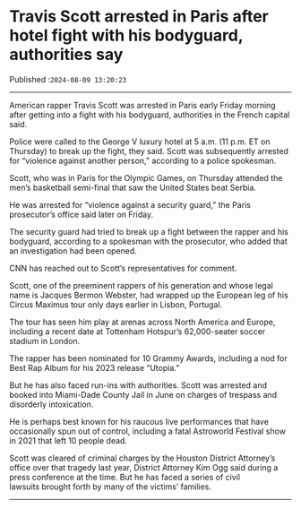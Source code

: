 # Travis Scott arrested in Paris after hotel fight with his bodyguard, authorities say

Published :`2024-08-09 13:20:23`

---

American rapper Travis Scott was arrested in Paris early Friday morning after getting into a fight with his bodyguard, authorities in the French capital said.

Police were called to the George V luxury hotel at 5 a.m. (11 p.m. ET on Thursday) to break up the fight, they said. Scott was subsequently arrested for “violence against another person,” according to a police spokesman.

Scott, who was in Paris for the Olympic Games, on Thursday attended the men’s basketball semi-final that saw the United States beat Serbia.

He was arrested for “violence against a security guard,” the Paris prosecutor’s office said later on Friday.

The security guard had tried to break up a fight between the rapper and his bodyguard, according to a spokesman with the prosecutor, who added that an investigation had been opened.

CNN has reached out to Scott’s representatives for comment.

Scott, one of the preeminent rappers of his generation and whose legal name is Jacques Bermon Webster, had wrapped up the European leg of his Circus Maximus tour only days earlier in Lisbon, Portugal.

The tour has seen him play at arenas across North America and Europe, including a recent date at Tottenham Hotspur’s 62,000-seater soccer stadium in London.

The rapper has been nominated for 10 Grammy Awards, including a nod for Best Rap Album for his 2023 release “Utopia.”

But he has also faced run-ins with authorities. Scott was arrested and booked into Miami-Dade County Jail in June on charges of trespass and disorderly intoxication.

He is perhaps best known for his raucous live performances that have occasionally spun out of control, including a fatal Astroworld Festival show in 2021 that left 10 people dead.

Scott was cleared of criminal charges by the Houston District Attorney’s office over that tragedy last year, District Attorney Kim Ogg said during a press conference at the time. But he has faced a series of civil lawsuits brought forth by many of the victims’ families.

---

